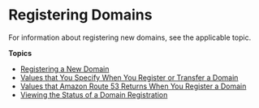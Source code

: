 # Registering Domains<a name="domain-register-update"></a>

For information about registering new domains, see the applicable topic\.

**Topics**
+ [Registering a New Domain](domain-register.md)
+ [Values that You Specify When You Register or Transfer a Domain](domain-register-values-specify.md)
+ [Values that Amazon Route 53 Returns When You Register a Domain](domain-register-values-returned.md)
+ [Viewing the Status of a Domain Registration](domain-view-status.md)
